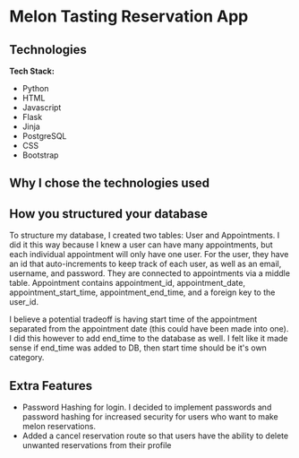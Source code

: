 # Melon Tasting Reservation App

## Technologies

**Tech Stack:**
- Python
- HTML
- Javascript
- Flask
- Jinja
- PostgreSQL
- CSS
- Bootstrap

## Why I chose the technologies used



## How you structured your database

To structure my database, I created two tables: User and Appointments. I did it this way because I knew a user can have many appointments, but each individual appointment will only have one user. For the user, they have an id that auto-increments to keep track of each user, as well as an email, username, and password. They are connected to appointments via a middle table. Appointment contains appointment_id, appointment_date, appointment_start_time, appointment_end_time, and a foreign key to the user_id. 

I believe a potential tradeoff is having start time of the appointment separated from the appointment date (this could have been made into one). I did this however to add end_time to the database as well. I felt like it made sense if end_time was added to DB, then start time should be it's own category. 

## Extra Features

- Password Hashing for login. I decided to implement passwords and password hashing for increased security for users who want to make melon reservations. 
- Added a cancel reservation route so that users have the ability to delete unwanted reservations from their profile